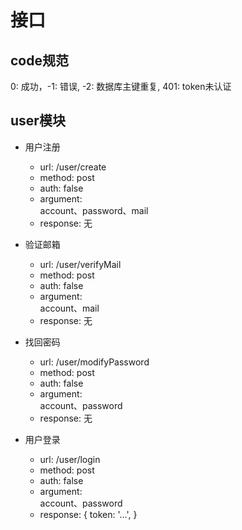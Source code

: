 # 接口
## code规范
0: 成功，-1: 错误, -2: 数据库主键重复, 401: token未认证

## user模块
- 用户注册
  - url: /user/create
  - method: post
  - auth: false
  - argument:  
    account、password、mail
  - response: 无

- 验证邮箱
  - url: /user/verifyMail
  - method: post
  - auth: false
  - argument:  
    account、mail
  - response: 无

- 找回密码
  - url: /user/modifyPassword
  - method: post
  - auth: false
  - argument:  
    account、password
  - response: 无

- 用户登录
  - url: /user/login
  - method: post
  - auth: false
  - argument:  
    account、password
  - response: 
    {
      token: '...',
    }


    
